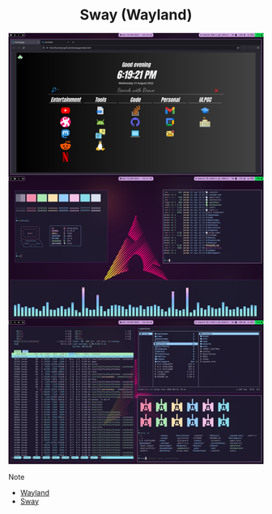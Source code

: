<h1 align="center">
  Sway (Wayland)
</h1>

<img src="https://raw.githubusercontent.com/Jorgedeveloopzz/dotfiles/master/.screenshots/sway.png" />

> [!NOTE]
> * [Wayland](https://wayland.freedesktop.org/)
> * [Sway](https://swaywm.org/)

